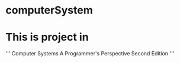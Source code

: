 # computerSystem
# This is project in 

'''
Computer Systems
A Programmer's Perspective Second Edition
'''
